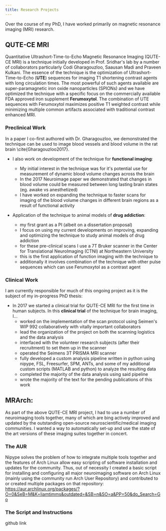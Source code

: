 ```yaml
---
title: Research Projects
---
```


Over the course of my PhD, I have worked primarily on magnetic resonance imaging (MRI) research.

## QUTE-CE MRI
Quantitative Ultrashort-Time-to-Echo Magnetic Resonance Imaging (QUTE-CE MRI) is a technique initially developed in Prof. Sridhar's lab by a number of collaborators particularly Codi Gharagouzloo, Saausan Madi and Praveen Kulkani. The essence of the technique is the optimization of Ultrashort-Time-to-Echo (**UTE**) sequences for imaging T1 shortening contrast agents with long circulation times. The most powerful of such agents available are super-paramagnetic iron oxide nanoparticles (SPIONs) and we have optimized the technique with a specific focus on the commercially available FDA approved iron supplement **Ferumoxytol**. The combination of UTE sequences with Ferumoxytol maximizes positive T1 weighted contrast while minimizing multiple common artifacts associated with traditional contrast enhanced MRI.

### Preclinical Work
In a paper I co-first authored with Dr. Gharagouzloo, we demonstrated the technique can be used to image blood vessels and blood volume in the rat brain \cite{Gharagouzloo2017}.
* I also work on development of the technique for **functional imaging**:
    + My initial interest in the technique was for it's potential use for measurement of dynamic blood volume changes across the brain
    + In the 2017 Neuroimage paper we demonstrated that changes in blood volume could be measured between long lasting brain states (eg. awake vs anesthetized)
    + I have worked on expanding the technique to faster scans for imaging of the blood volume changes in different brain regions as a result of functional activity

* Application of the technique to animal models of **drug addiction**:
    + my first grant as a PI (albeit on a dissertation proposal)
    + I focus on using my current developments on improving, expanding and optimizing the technique to study animal models of drug addiction
    + for these pre-clinical scans I use a 7T Bruker scanner in the Center for Translational NeuroImaging (CTNI) at Northeastern University
    + this is the first application of function imaging with the technique to
    + additionally it involves combination of the technique with other pulse sequences which can use Ferumoxytol as a contrast agent

### Clinical Work
I am currently responsible for much of this ongoing project as it is the subject of my in-progress PhD thesis:
* In 2017 we started a clinical trial for QUTE-CE MRI for the first time in human subjects. In this **clinical trial** of the technique for brain imaging, I...
    + worked on the implementation of the scan protocol using Seimen's WIP 992 collaboratively with vitally important collaborators
    + lead the organization of the project on both the scanning logistics and the data analysis
    + interfaced with the volunteer research subjects (after their recruitment) to set them up in the scanner
    + operated the Seimens 3T PRISMA MRI scanner
    + fully developed a custom analysis pipeline written in python using nipype, FSL, Freesurfer, SPM, ANTs, and some of my additional custom scripts (MATLAB and python) to analyze the resulting data
    + completed the majority of the data analysis using said pipeline
    + wrote the majority of the text for the pending publications of this work


## MRArch:
As part of the above QUTE-CE MRI project, I had to use a number of neuroimaging tools together, many of which are bing actively improved and updated by the outstanding open-source neuroscientific/medical imaging communities. I wanted a way to automatically set-up and use the state of the art versions of these imaging suites together in concert.

### The AUR
Nipype solves the problem of how to integrate multiple tools together and the features of Arch Linux allow easy scripting of software installation and updates for the community. Thus, out of necessity I created a basic script for installing and configuring all major neuroimaging software on Arch Linux (mainly using the community run Arch User Repository) and contributed to or created multiple packages on that repository: <https://aur.archlinux.org/packages/?O=0&SeB=M&K=liamtimms&outdated=&SB=n&SO=a&PP=50&do_Search=Go>

### The Script and Instructions
github link
